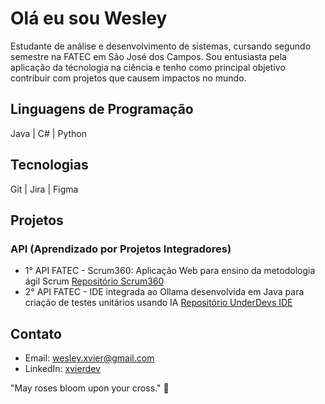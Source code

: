 # Olá eu sou Wesley
Estudante de análise e desenvolvimento de sistemas, cursando segundo semestre na FATEC em São José dos Campos.
Sou entusiasta pela aplicação da técnologia na ciência e tenho como principal objetivo contribuir com projetos que causem impactos no mundo.

## Linguagens de Programação
Java | C# | Python

## Tecnologias
Git | Jira | Figma

## Projetos

### API (Aprendizado por Projetos Integradores)

* 1° API FATEC - Scrum360: Aplicação Web para ensino da metodologia ágil Scrum [Repositório Scrum360](https://github.com/davihelisson/FATEC-API-Under_Devs)
* 2° API FATEC - IDE integrada ao Ollama desenvolvida em Java para criação de testes unitários usando IA [ Repositório UnderDevs IDE](https://github.com/davihelisson/FATEC-API2ADS-UnderDevs)

## Contato

* Email: [wesley.xvier@gmail.com](wesley.xvier@gmail.com)
* LinkedIn: [xvierdev](https://www.linkedin.com/in/xvierbr/)

"May roses bloom upon your cross." 🌹
